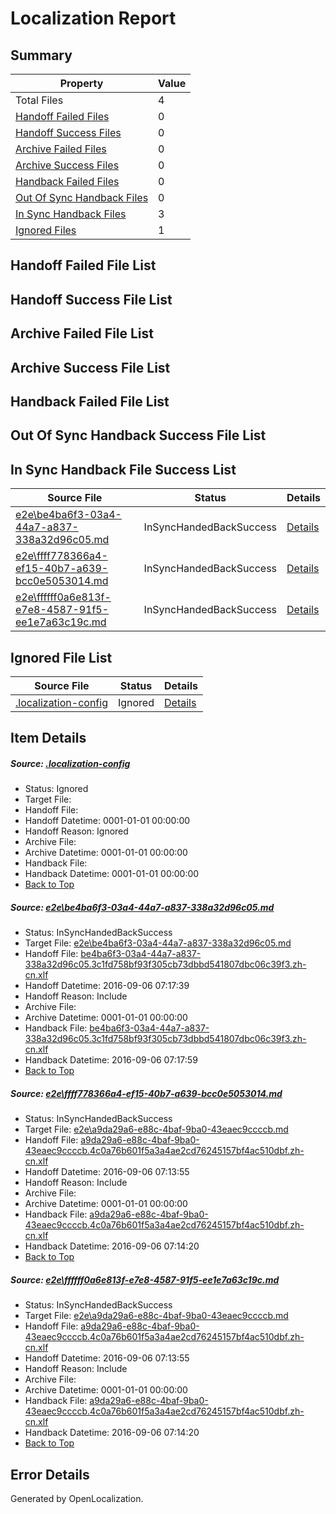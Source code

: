# <a name='report-top'></a> Localization Report

## Summary
 Property | Value 
 -------- | ----- 
 Total Files | 4
[ Handoff Failed Files ](#handoff-failed-list)| 0
[ Handoff Success Files ](#handoff-success-list)| 0
[ Archive Failed Files ](#archive-failed-list)| 0
[ Archive Success Files ](#archive-success-list)| 0
[ Handback Failed Files ](#handback-failed-list)| 0
[ Out Of Sync Handback Files ](#outofsync-handback-success-list)| 0
[ In Sync Handback Files ](#insync-handback-success-list)| 3
[ Ignored Files ](#ignored-list)| 1

## <a name='handoff-failed-list'></a> Handoff Failed File List

## <a name='handoff-success-list'></a> Handoff Success File List

## <a name='archive-failed-list'></a> Archive Failed File List

## <a name='archive-success-list'></a> Archive Success File List

## <a name='handback-failed-list'></a> Handback Failed File List

## <a name='outofsync-handback-success-list'></a> Out Of Sync Handback Success File List

## <a name='insync-handback-success-list'></a> In Sync Handback File Success List
 Source File | Status | Details 
 ----------- | ------ | ------- 
 [e2e\be4ba6f3-03a4-44a7-a837-338a32d96c05.md](https://github.com/OpenLocalizationTestOrg/ol-test0/blob/2d66064430effad4ca068ca5ceef349e7951ac61/e2e/be4ba6f3-03a4-44a7-a837-338a32d96c05.md) | InSyncHandedBackSuccess | [Details](#48170abb480e6dace50697531cf0d02581a1ecf91)
 [e2e\ffff778366a4-ef15-40b7-a639-bcc0e5053014.md](https://github.com/OpenLocalizationTestOrg/ol-test0/blob/ddd520aa1a543a0628de92e6165f6f122a0efa04/e2e/ffff778366a4-ef15-40b7-a639-bcc0e5053014.md) | InSyncHandedBackSuccess | [Details](#d7a74455118d298b68e7a358a39f0eaccbcca5c92)
 [e2e\ffffff0a6e813f-e7e8-4587-91f5-ee1e7a63c19c.md](https://github.com/OpenLocalizationTestOrg/ol-test0/blob/2d66064430effad4ca068ca5ceef349e7951ac61/e2e/ffffff0a6e813f-e7e8-4587-91f5-ee1e7a63c19c.md) | InSyncHandedBackSuccess | [Details](#d7a74455118d298b68e7a358a39f0eaccbcca5c93)

## <a name='ignored-list'></a> Ignored File List
 Source File | Status | Details 
 ----------- | ------ | ------- 
 [.localization-config](https://github.com/OpenLocalizationTestOrg/ol-test0/blob/2d66064430effad4ca068ca5ceef349e7951ac61/.localization-config) | Ignored | [Details](#3d4f252ac210baf56311d7e97dcc2db10974dbd20)

## Item Details
##### <a name='3d4f252ac210baf56311d7e97dcc2db10974dbd20'></a> Source: [.localization-config](https://github.com/OpenLocalizationTestOrg/ol-test0/blob/2d66064430effad4ca068ca5ceef349e7951ac61/.localization-config)
* Status: Ignored
* Target File: 
* Handoff File: 
* Handoff Datetime: 0001-01-01 00:00:00
* Handoff Reason: Ignored
* Archive File: 
* Archive Datetime: 0001-01-01 00:00:00
* Handback File: 
* Handback Datetime: 0001-01-01 00:00:00
* [Back to Top](#report-top)

##### <a name='48170abb480e6dace50697531cf0d02581a1ecf91'></a> Source: [e2e\be4ba6f3-03a4-44a7-a837-338a32d96c05.md](https://github.com/OpenLocalizationTestOrg/ol-test0/blob/2d66064430effad4ca068ca5ceef349e7951ac61/e2e/be4ba6f3-03a4-44a7-a837-338a32d96c05.md)
* Status: InSyncHandedBackSuccess
* Target File: [e2e\be4ba6f3-03a4-44a7-a837-338a32d96c05.md](https://github.com/OpenLocalizationTestOrg/ol-test0-zhcn/blob/01bb30a4624100a178a5074e648de36d7706dac6/e2e/be4ba6f3-03a4-44a7-a837-338a32d96c05.md)
* Handoff File: [be4ba6f3-03a4-44a7-a837-338a32d96c05.3c1fd758bf93f305cb73dbbd541807dbc06c39f3.zh-cn.xlf](https://github.com/OpenLocalizationTestOrg/ol-test0-handoff/blob/592ecbb30b97a9a89475cc1b1080abbfaa3497c6/ol-handoff/OpenLocalizationTestOrg/ol-test0-zhcn/ci/ht/be4ba6f3-03a4-44a7-a837-338a32d96c05.3c1fd758bf93f305cb73dbbd541807dbc06c39f3.zh-cn.xlf)
* Handoff Datetime: 2016-09-06 07:17:39
* Handoff Reason: Include
* Archive File: 
* Archive Datetime: 0001-01-01 00:00:00
* Handback File: [be4ba6f3-03a4-44a7-a837-338a32d96c05.3c1fd758bf93f305cb73dbbd541807dbc06c39f3.zh-cn.xlf](https://github.com/OpenLocalizationTestOrg/ol-test0-handback/blob/7b1fed8ae2dc125596e75cdb2ceccc0ea1443a83/ol-handback/OpenLocalizationTestOrg/ol-test0-zhcn/ci/ht/be4ba6f3-03a4-44a7-a837-338a32d96c05.3c1fd758bf93f305cb73dbbd541807dbc06c39f3.zh-cn.xlf)
* Handback Datetime: 2016-09-06 07:17:59
* [Back to Top](#report-top)

##### <a name='d7a74455118d298b68e7a358a39f0eaccbcca5c92'></a> Source: [e2e\ffff778366a4-ef15-40b7-a639-bcc0e5053014.md](https://github.com/OpenLocalizationTestOrg/ol-test0/blob/ddd520aa1a543a0628de92e6165f6f122a0efa04/e2e/ffff778366a4-ef15-40b7-a639-bcc0e5053014.md)
* Status: InSyncHandedBackSuccess
* Target File: [e2e\a9da29a6-e88c-4baf-9ba0-43eaec9ccccb.md](https://github.com/OpenLocalizationTestOrg/ol-test0-zhcn/blob/189e3b7d7c59d010c2d3a8b82f0284650592d78b/e2e/a9da29a6-e88c-4baf-9ba0-43eaec9ccccb.md)
* Handoff File: [a9da29a6-e88c-4baf-9ba0-43eaec9ccccb.4c0a76b601f5a3a4ae2cd76245157bf4ac510dbf.zh-cn.xlf](https://github.com/OpenLocalizationTestOrg/ol-test0-handoff/blob/ba3bec6c0620f20cd632e0f2e1ecbc54ed614a2b/ol-handoff/OpenLocalizationTestOrg/ol-test0-zhcn/ci/ht/a9da29a6-e88c-4baf-9ba0-43eaec9ccccb.4c0a76b601f5a3a4ae2cd76245157bf4ac510dbf.zh-cn.xlf)
* Handoff Datetime: 2016-09-06 07:13:55
* Handoff Reason: Include
* Archive File: 
* Archive Datetime: 0001-01-01 00:00:00
* Handback File: [a9da29a6-e88c-4baf-9ba0-43eaec9ccccb.4c0a76b601f5a3a4ae2cd76245157bf4ac510dbf.zh-cn.xlf](https://github.com/OpenLocalizationTestOrg/ol-test0-handback/blob/2ae37edddbf12514fbd25b66d1c3737886a15a98/ol-handback/OpenLocalizationTestOrg/ol-test0-zhcn/ci/ht/a9da29a6-e88c-4baf-9ba0-43eaec9ccccb.4c0a76b601f5a3a4ae2cd76245157bf4ac510dbf.zh-cn.xlf)
* Handback Datetime: 2016-09-06 07:14:20
* [Back to Top](#report-top)

##### <a name='d7a74455118d298b68e7a358a39f0eaccbcca5c93'></a> Source: [e2e\ffffff0a6e813f-e7e8-4587-91f5-ee1e7a63c19c.md](https://github.com/OpenLocalizationTestOrg/ol-test0/blob/2d66064430effad4ca068ca5ceef349e7951ac61/e2e/ffffff0a6e813f-e7e8-4587-91f5-ee1e7a63c19c.md)
* Status: InSyncHandedBackSuccess
* Target File: [e2e\a9da29a6-e88c-4baf-9ba0-43eaec9ccccb.md](https://github.com/OpenLocalizationTestOrg/ol-test0-zhcn/blob/189e3b7d7c59d010c2d3a8b82f0284650592d78b/e2e/a9da29a6-e88c-4baf-9ba0-43eaec9ccccb.md)
* Handoff File: [a9da29a6-e88c-4baf-9ba0-43eaec9ccccb.4c0a76b601f5a3a4ae2cd76245157bf4ac510dbf.zh-cn.xlf](https://github.com/OpenLocalizationTestOrg/ol-test0-handoff/blob/ba3bec6c0620f20cd632e0f2e1ecbc54ed614a2b/ol-handoff/OpenLocalizationTestOrg/ol-test0-zhcn/ci/ht/a9da29a6-e88c-4baf-9ba0-43eaec9ccccb.4c0a76b601f5a3a4ae2cd76245157bf4ac510dbf.zh-cn.xlf)
* Handoff Datetime: 2016-09-06 07:13:55
* Handoff Reason: Include
* Archive File: 
* Archive Datetime: 0001-01-01 00:00:00
* Handback File: [a9da29a6-e88c-4baf-9ba0-43eaec9ccccb.4c0a76b601f5a3a4ae2cd76245157bf4ac510dbf.zh-cn.xlf](https://github.com/OpenLocalizationTestOrg/ol-test0-handback/blob/2ae37edddbf12514fbd25b66d1c3737886a15a98/ol-handback/OpenLocalizationTestOrg/ol-test0-zhcn/ci/ht/a9da29a6-e88c-4baf-9ba0-43eaec9ccccb.4c0a76b601f5a3a4ae2cd76245157bf4ac510dbf.zh-cn.xlf)
* Handback Datetime: 2016-09-06 07:14:20
* [Back to Top](#report-top)


## Error Details

Generated by OpenLocalization.
